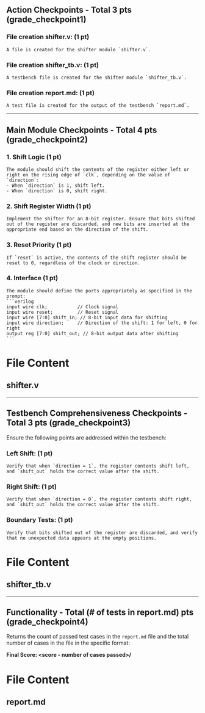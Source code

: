 ## Action Checkpoints - Total 3 pts (grade_checkpoint1)

### File creation shifter.v: (1 pt)
    A file is created for the shifter module `shifter.v`.

### File creation shifter_tb.v: (1 pt)
    A testbench file is created for the shifter module `shifter_tb.v`.

### File creation report.md: (1 pt)
    A test file is created for the output of the testbench `report.md`.

---

## Main Module Checkpoints - Total 4 pts (grade_checkpoint2)

### 1. Shift Logic (1 pt)
    The module should shift the contents of the register either left or right on the rising edge of `clk`, depending on the value of `direction`:  
    - When `direction` is 1, shift left.  
    - When `direction` is 0, shift right.

### 2. Shift Register Width (1 pt)
    Implement the shifter for an 8-bit register. Ensure that bits shifted out of the register are discarded, and new bits are inserted at the appropriate end based on the direction of the shift.

### 3. Reset Priority (1 pt)
    If `reset` is active, the contents of the shift register should be reset to 0, regardless of the clock or direction.

### 4. Interface (1 pt)
    The module should define the ports appropriately as specified in the prompt:  
    ```verilog
    input wire clk;           // Clock signal  
    input wire reset;         // Reset signal  
    input wire [7:0] shift_in; // 8-bit input data for shifting  
    input wire direction;     // Direction of the shift: 1 for left, 0 for right  
    output reg [7:0] shift_out; // 8-bit output data after shifting  
    ```

# File Content

## shifter.v

---

## Testbench Comprehensiveness Checkpoints - Total 3 pts (grade_checkpoint3)

Ensure the following points are addressed within the testbench:


### Left Shift: (1 pt)
    Verify that when `direction = 1`, the register contents shift left, and `shift_out` holds the correct value after the shift.

### Right Shift: (1 pt)
    Verify that when `direction = 0`, the register contents shift right, and `shift_out` holds the correct value after the shift.

### Boundary Tests: (1 pt)
    Verify that bits shifted out of the register are discarded, and verify that no unexpected data appears at the empty positions.

# File Content

## shifter_tb.v

---

## Functionality - Total (# of tests in report.md) pts (grade_checkpoint4)

Returns the count of passed test cases in the `report.md` file and the total number of cases in the file in the specific format: 

**Final Score: <score - number of cases passed>/<total number of cases>**

# File Content

## report.md